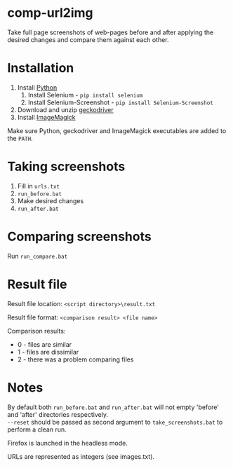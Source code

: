 # comp-url2img

Take full page screenshots of web-pages before and after applying the desired changes and compare them against each other.

# Installation

1. Install [Python](https://www.python.org/downloads/windows/)
    1. Install Selenium - `pip install selenium`
    1. Install Selenium-Screenshot - `pip install Selenium-Screenshot`
1. Download and unzip [geckodriver](https://github.com/mozilla/geckodriver/releases/download/v0.33.0/geckodriver-v0.33.0-win32.zip)
1. Install [ImageMagick](https://imagemagick.org/script/download.php)

Make sure Python, geckodriver and ImageMagick executables are added to the `PATH`.

# Taking screenshots

1. Fill in `urls.txt`
1. `run_before.bat`
1. Make desired changes
1. `run_after.bat`

# Comparing screenshots

Run `run_compare.bat`

# Result file

Result file location: `<script directory>\result.txt`

Result file format: `<comparison result> <file name>`

Comparison results:
- 0 - files are similar
- 1 - files are dissimilar
- 2 - there was a problem comparing files

# Notes

By default both `run_before.bat` and `run_after.bat` will not empty 'before' and 'after' directories respectively.  
`--reset` should be passed as second argument to `take_screenshots.bat` to perform a clean run.

Firefox is launched in the headless mode.

URLs are represented as integers (see images.txt).
